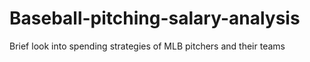 # Baseball-pitching-salary-analysis
Brief look into spending strategies of MLB  pitchers and their teams 
